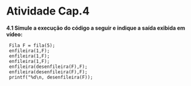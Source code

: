 # Atividade Cap.4

**4.1 Simule a execução do código a seguir e indique a saída exibida em vídeo:**
```
 Fila F = fila(5);
 enfileira(1,F);
 enfileira(1,F);
 enfileira(1,F);
 enfileira(desenfileira(F),F);
 enfileira(desenfileira(F),F);
 printf("%d\n, desenfileira(F));
 ```
